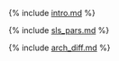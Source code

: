 {% include [intro.md](_includes/serverless_and_dedicated/01_intro.md) %}

{% include [sls_pars.md](_includes/serverless_and_dedicated/02_sls_pars.md) %}

{% include [arch_diff.md](_includes/serverless_and_dedicated/10_arch_diff.md) %}
